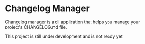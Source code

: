 # Changelog Manager

Changelog manager is a cli application that helps you manage your project's CHANGELOG.md file.

This project is still under development and is not ready yet